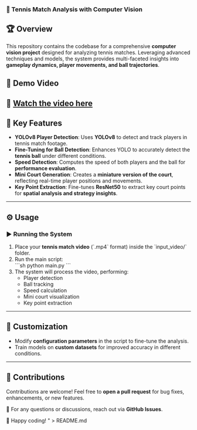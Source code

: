 ### 🎾 Tennis Match Analysis with Computer Vision  

## 🏆 Overview  
This repository contains the codebase for a comprehensive **computer vision project** designed for analyzing tennis matches. Leveraging advanced techniques and models, the system provides multi-faceted insights into **gameplay dynamics, player movements, and ball trajectories**.  


## 🎥 Demo Video

🔗 [Watch the video here](https://github.com/Nader-Mamdouh/FAIR-Talent-Discovery/blob/main/Tennis%20Model.Ai/output_videos/output_video.avi)
---

## 🚀 Key Features  
- **YOLOv8 Player Detection**: Uses **YOLOv8** to detect and track players in tennis match footage.  
- **Fine-Tuning for Ball Detection**: Enhances YOLO to accurately detect the **tennis ball** under different conditions.  
- **Speed Detection**: Computes the speed of both players and the ball for **performance evaluation**.  
- **Mini Court Generation**: Creates a **miniature version of the court**, reflecting real-time player positions and movements.  
- **Key Point Extraction**: Fine-tunes **ResNet50** to extract key court points for **spatial analysis and strategy insights**.  

---

## ⚙️ Usage  
### ▶️ Running the System  
1. Place your **tennis match video** (\`.mp4\` format) inside the \`input_video/\` folder.  
2. Run the main script:  
   \`\`\`sh
   python main.py
   \`\`\`
3. The system will process the video, performing:  
   - Player detection  
   - Ball tracking  
   - Speed calculation  
   - Mini court visualization  
   - Key point extraction  

---

## 🔧 Customization  
- Modify **configuration parameters** in the script to fine-tune the analysis.  
- Train models on **custom datasets** for improved accuracy in different conditions.  

---

## 🤝 Contributions  
Contributions are welcome! Feel free to **open a pull request** for bug fixes, enhancements, or new features.  

📩 For any questions or discussions, reach out via **GitHub Issues**.  

🚀 Happy coding!  " > README.md
